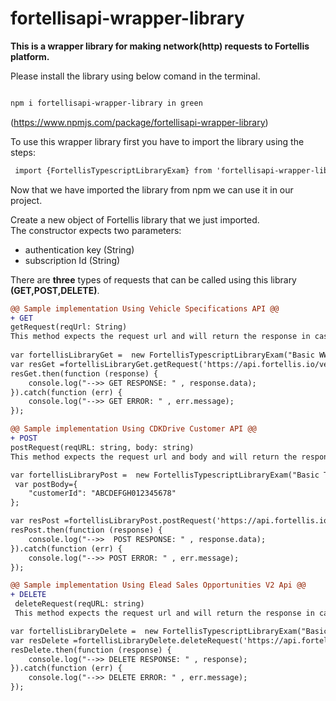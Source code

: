 # fortellisapi-wrapper-library
**This is a wrapper library for making network(http) requests to Fortellis platform.** 

Please install the library using below comand in the terminal.


```diff

npm i fortellisapi-wrapper-library in green
```
(https://www.npmjs.com/package/fortellisapi-wrapper-library)

To use this wrapper library first you have to import the library using the steps:
```diff
 import {FortellisTypescriptLibraryExam} from 'fortellisapi-wrapper-library'

```


Now that we have imported the library from npm we can use it in our project. 

Create a new object of Fortellis library that we just imported. \
The constructor expects two parameters:
 - authentication key (String)
 - subscription Id (String)


There are **three** types of requests that can be called using this library **(GET,POST,DELETE)**.
```diff
@@ Sample implementation Using Vehicle Specifications API @@
+ GET
getRequest(reqUrl: String)
This method expects the request url and will return the response in case of SUCCESS and wil return the ERROR in case of failure.
 
var fortellisLibraryGet =  new FortellisTypescriptLibraryExam("Basic WWMzUnYxQ0Q2eEcwaUxoanE2bnE4dXJyZ2lCMjNMQUw6eTdoYTdETGdSWkhJUGlBaw==", "test")
var resGet =fortellisLibraryGet.getRequest('https://api.fortellis.io/vehicles/reference/v4/vehicle-specifications/BUIC-VERANO-2012-US')
resGet.then(function (response) {
    console.log("-->> GET RESPONSE: " , response.data);
}).catch(function (err) {
    console.log("-->> GET ERROR: " , err.message);
});
```

```diff
@@ Sample implementation Using CDKDrive Customer API @@
+ POST
postRequest(reqURL: string, body: string)
This method expects the request url and body and will return the response in case of SUCCESS and wil return the ERROR in case of failure.

var fortellisLibraryPost =  new FortellisTypescriptLibraryExam("Basic TUg1N0FndndFb2ZXTTZMckdhWGtyRVkzS2Joa0FiYXM6dEdCM1M4ckhXbHNPdk5adA==", "test")
 var postBody={
    "customerId": "ABCDEFGH012345678"
};

var resPost =fortellisLibraryPost.postRequest('https://api.fortellis.io/cdkdrive/crm/v1/customers/',JSON.stringify(postBody))
resPost.then(function (response) {
    console.log("-->>  POST RESPONSE: " , response.data);
}).catch(function (err) {
    console.log("-->> POST ERROR: " , err.message);
});
```

```diff
@@ Sample implementation Using Elead Sales Opportunities V2 Api @@
+ DELETE
 deleteRequest(reqURL: string)
 This method expects the request url and will return the response in case of SUCCESS and wil return the ERROR in case of failure.

var fortellisLibraryDelete =  new FortellisTypescriptLibraryExam("Basic WHRWUDB3Um5YWVVLUWRRMEdESlVONzA0NEtwb3N5Z2o6RFZBa1N3Q3AydVMxMWF3ZQ==", "test")
var resDelete =fortellisLibraryDelete.deleteRequest('https://api.fortellis.io/sales/v2/elead/opportunities/tradein/b980f525-803c-4339-a2bd-caf0896bf599')
resDelete.then(function (response) {
    console.log("-->> DELETE RESPONSE: " , response);
}).catch(function (err) {
    console.log("-->> DELETE ERROR: " , err.message);
});

```
